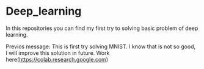 # Deep_learning

In this repositories you can find my first try to solving basic problem of deep learning.



Previos message:
This is first try solving MNIST. I know that is not so good, I will improve this solution in future. Work here(https://colab.research.google.com) 


